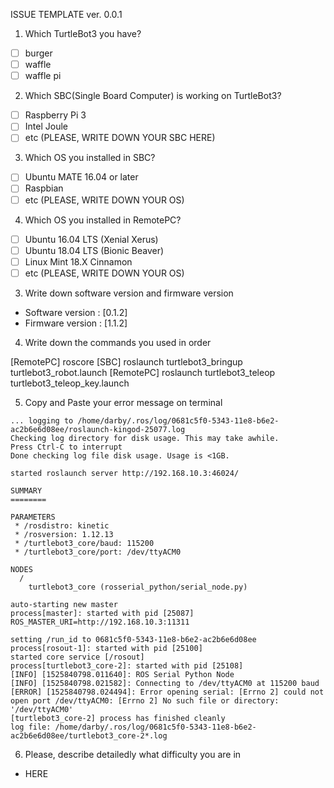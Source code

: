 ISSUE TEMPLATE ver. 0.0.1

1. Which TurtleBot3 you have?

- [ ] burger
- [ ] waffle
- [ ] waffle pi

2. Which SBC(Single Board Computer) is working on TurtleBot3?

- [ ] Raspberry Pi 3
- [ ] Intel Joule
- [ ] etc (PLEASE, WRITE DOWN YOUR SBC HERE)

3. Which OS you installed in SBC?

- [ ] Ubuntu MATE 16.04 or later
- [ ] Raspbian
- [ ] etc (PLEASE, WRITE DOWN YOUR OS)

4. Which OS you installed in RemotePC?

- [ ] Ubuntu 16.04 LTS (Xenial Xerus)
- [ ] Ubuntu 18.04 LTS (Bionic Beaver)
- [ ] Linux Mint 18.X Cinnamon
- [ ] etc (PLEASE, WRITE DOWN YOUR OS)

3. Write down software version and firmware version

 - Software version : [0.1.2]
 - Firmware version : [1.1.2]
 
4. Write down the commands you used in order

 [RemotePC] roscore
 [SBC] roslaunch turtlebot3_bringup turtlebot3_robot.launch
 [RemotePC] roslaunch turtlebot3_teleop turtlebot3_teleop_key.launch
 
5. Copy and Paste your error message on terminal

```
... logging to /home/darby/.ros/log/0681c5f0-5343-11e8-b6e2-ac2b6e6d08ee/roslaunch-kingod-25077.log
Checking log directory for disk usage. This may take awhile.
Press Ctrl-C to interrupt
Done checking log file disk usage. Usage is <1GB.

started roslaunch server http://192.168.10.3:46024/

SUMMARY
========

PARAMETERS
 * /rosdistro: kinetic
 * /rosversion: 1.12.13
 * /turtlebot3_core/baud: 115200
 * /turtlebot3_core/port: /dev/ttyACM0

NODES
  /
    turtlebot3_core (rosserial_python/serial_node.py)

auto-starting new master
process[master]: started with pid [25087]
ROS_MASTER_URI=http://192.168.10.3:11311

setting /run_id to 0681c5f0-5343-11e8-b6e2-ac2b6e6d08ee
process[rosout-1]: started with pid [25100]
started core service [/rosout]
process[turtlebot3_core-2]: started with pid [25108]
[INFO] [1525840798.011640]: ROS Serial Python Node
[INFO] [1525840798.021582]: Connecting to /dev/ttyACM0 at 115200 baud
[ERROR] [1525840798.024494]: Error opening serial: [Errno 2] could not open port /dev/ttyACM0: [Errno 2] No such file or directory: '/dev/ttyACM0'
[turtlebot3_core-2] process has finished cleanly
log file: /home/darby/.ros/log/0681c5f0-5343-11e8-b6e2-ac2b6e6d08ee/turtlebot3_core-2*.log
```
  
6. Please, describe detailedly what difficulty you are in 

- HERE
